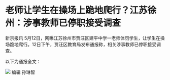 # 老师让学生在操场上跪地爬行？江苏徐州：涉事教师已停职接受调查

新京报讯 5月12日，网曝江苏徐州市贾汪区建平中学一老师体罚学生，让学生在操场跪地爬行。12日下午，贾汪区教育局发布通报称，相关涉事教师已停职接受调查。

以下为通报全文：

![](https://inews.gtimg.com/om_bt/OFeAruzz8xY6ysC0p_KM0zRBaA5eEF3mX-QFR_IoDWzeEAA/1000)
编辑 孙琳智

